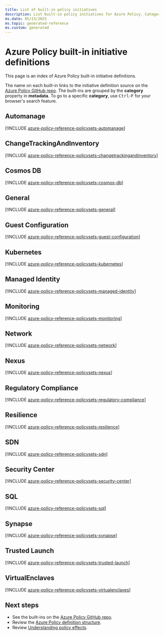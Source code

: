 ```yaml
---
title: List of built-in policy initiatives
description: List built-in policy initiatives for Azure Policy. Categories include Regulatory Compliance, Azure Machine Configuration, and more.
ms.date: 05/23/2025
ms.topic: generated-reference
ms.custom: generated
---
```

# Azure Policy built-in initiative definitions

This page is an index of Azure Policy built-in initiative definitions.

The name on each built-in links to the initiative definition source on the
[Azure Policy GitHub repo](https://github.com/Azure/azure-policy). The built-ins are grouped by the
**category** property in **metadata**. To go to a specific **category**, use <kbd>Ctrl</kbd>-<kbd>F</kbd> for your browser's search feature.

## Automanage

[!INCLUDE [azure-policy-reference-policysets-automanage](~/azure-policy-autogen-docs/includes/policy/reference/bycat/policysets-automanage.md)]

## ChangeTrackingAndInventory

[!INCLUDE [azure-policy-reference-policysets-changetrackingandinventory](~/azure-policy-autogen-docs/includes/policy/reference/bycat/policysets-changetrackingandinventory.md)]

## Cosmos DB

[!INCLUDE [azure-policy-reference-policysets-cosmos-db](~/azure-policy-autogen-docs/includes/policy/reference/bycat/policysets-cosmos-db.md)]

## General

[!INCLUDE [azure-policy-reference-policysets-general](~/azure-policy-autogen-docs/includes/policy/reference/bycat/policysets-general.md)]

## Guest Configuration

[!INCLUDE [azure-policy-reference-policysets-guest-configuration](~/azure-policy-autogen-docs/includes/policy/reference/bycat/policysets-guest-configuration.md)]

## Kubernetes

[!INCLUDE [azure-policy-reference-policysets-kubernetes](~/azure-policy-autogen-docs/includes/policy/reference/bycat/policysets-kubernetes.md)]

## Managed Identity

[!INCLUDE [azure-policy-reference-policysets-managed-identity](~/azure-policy-autogen-docs/includes/policy/reference/bycat/policysets-managed-identity.md)]

## Monitoring

[!INCLUDE [azure-policy-reference-policysets-monitoring](~/azure-policy-autogen-docs/includes/policy/reference/bycat/policysets-monitoring.md)]

## Network

[!INCLUDE [azure-policy-reference-policysets-network](~/azure-policy-autogen-docs/includes/policy/reference/bycat/policysets-network.md)]

## Nexus

[!INCLUDE [azure-policy-reference-policysets-nexus](~/azure-policy-autogen-docs/includes/policy/reference/bycat/policysets-nexus.md)]

## Regulatory Compliance

[!INCLUDE [azure-policy-reference-policysets-regulatory-compliance](~/azure-policy-autogen-docs/includes/policy/reference/bycat/policysets-regulatory-compliance.md)]

## Resilience

[!INCLUDE [azure-policy-reference-policysets-resilience](~/azure-policy-autogen-docs/includes/policy/reference/bycat/policysets-resilience.md)]

## SDN

[!INCLUDE [azure-policy-reference-policysets-sdn](~/azure-policy-autogen-docs/includes/policy/reference/bycat/policysets-sdn.md)]

## Security Center

[!INCLUDE [azure-policy-reference-policysets-security-center](~/azure-policy-autogen-docs/includes/policy/reference/bycat/policysets-security-center.md)]

## SQL

[!INCLUDE [azure-policy-reference-policysets-sql](~/azure-policy-autogen-docs/includes/policy/reference/bycat/policysets-sql.md)]

## Synapse

[!INCLUDE [azure-policy-reference-policysets-synapse](~/azure-policy-autogen-docs/includes/policy/reference/bycat/policysets-synapse.md)]

## Trusted Launch

[!INCLUDE [azure-policy-reference-policysets-trusted-launch](~/azure-policy-autogen-docs/includes/policy/reference/bycat/policysets-trusted-launch.md)]

## VirtualEnclaves

[!INCLUDE [azure-policy-reference-policysets-virtualenclaves](~/azure-policy-autogen-docs/includes/policy/reference/bycat/policysets-virtualenclaves.md)]

## Next steps

- See the built-ins on the [Azure Policy GitHub repo](https://github.com/Azure/azure-policy).
- Review the [Azure Policy definition structure](../concepts/definition-structure-basics.md).
- Review [Understanding policy effects](../concepts/effect-basics.md).
